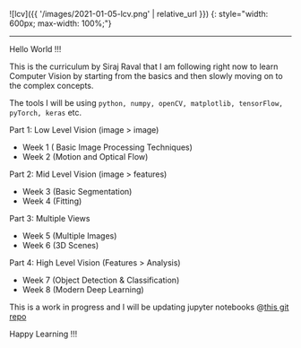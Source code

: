 
![lcv]({{ '/images/2021-01-05-lcv.png' | relative_url }})
{: style="width: 600px; max-width: 100%;"}

---
Hello World !!! 

This is the curriculum by Siraj Raval that I am following right now to learn Computer Vision by starting from the basics and then slowly moving on to the complex concepts. 

The tools I will be using `python, numpy, openCV, matplotlib, tensorFlow, pyTorch, keras` etc.

Part 1: Low Level Vision (image > image)
- Week 1 ( Basic Image Processing Techniques)
- Week 2 (Motion and Optical Flow)

Part 2: Mid Level Vision (image > features)
- Week 3 (Basic Segmentation)
- Week 4 (Fitting)

Part 3: Multiple Views
- Week 5 (Multiple Images)
- Week 6 (3D Scenes)

Part 4: High Level Vision (Features > Analysis)
- Week 7 (Object Detection & Classification)
- Week 8 (Modern Deep Learning)


This is a work in progress and I will be updating jupyter notebooks @[this git repo](https://github.com/rahulbakshee/cv/tree/master/Learn_Computer_Vision)


Happy Learning !!!
